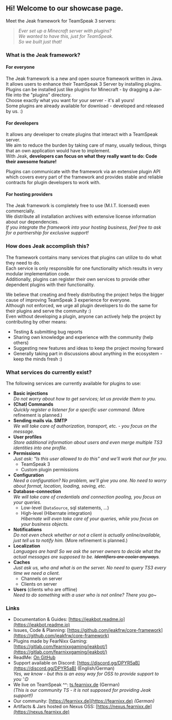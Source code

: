 ## Hi! Welcome to our showcase page.
Meet the Jeak framework for TeamSpeak 3 servers:  

> _Ever set up a Minecraft server with plugins?  
  We wanted to have this, just for TeamSpeak.  
  So we built just that!_ 

### What is the Jeak framework?
#### For everyone
The Jeak framework is a new and open source framework written in Java.  
It allows users to enhance their TeamSpeak 3 Server by installing plugins.  
Plugins can be installed just like plugins for Minecraft - by dragging a Jar-file into the "plugins" directory.  
Choose exactly what you want for your server - it's all yours!  
Some plugins are already available for download - developed and released by us. :)

#### For developers
It allows any developer to create plugins that interact with a TeamSpeak server.  
We aim to reduce the burden by taking care of many, usually tedious, things that an own application would have to implement.  
With Jeak, __developers can focus on what they really want to do: Code their awesome feature!__  
  
Plugins can communicate with the framework via an extensive plugin API which covers every part of the framework and provides stable and reliable contracts for plugin developers to work with.  
  
#### For hosting providers
The Jeak framework is completely free to use (M.I.T. licensed) even commercially.  
We distribute all installation archives with extensive license information about our dependencies.  
_If you integrate the framework into your hosting business, feel free to ask for a partnership for exclusive support!_
  
### How does Jeak accomplish this?
The framework contains many services that plugins can utilize to do what they need to do.  
Each service is only responsible for one functionality which results in very modular implementation code.  
Additionally, plugins can register their own services to provide other dependent plugins with their functionality.  
  
We believe that creating and freely distributing the project helps the bigger cause of improving TeamSpeak 3 experience for everyone.  
Although not enforced, we urge all plugin developers to do the same for their plugins and serve the community :)  
Even without developing a plugin, anyone can actively help the project by contributing by other means:
* Testing & submitting bug reports
* Sharing own knowledge and experience with the community (help others)
* Suggesting new features and ideas to keep the project moving forward
* Generally taking part in discussions about anything in the ecosystem - keep the minds fresh :)
  
### What services do currently exist?
The following services are currently available for plugins to use:
* __Basic injections__  
  _Do not worry about how to get services; let us provide them to you._  
* __(Chat) Commands__  
  _Quickly register a listener for a specific user command._
  (More refinement is planned.)
* __Sending mails via. SMTP__  
  _We will take care of authorization, transport, etc. - you focus on the message._
* __User profiles__  
  _Store additional information about users and even merge multiple TS3 identities into one profile._
* __Permissions__  
  _Just ask: "Is this user allowed to do this" and we'll work that our for you._
  * TeamSpeak 3
  * Custom plugin permissions
* __Configuration__  
  _Need a configuration? No problem, we'll give you one. No need to worry about format, location, loading, saving, etc._
* __Database-connection__  
  _We will take care of credentials and connection pooling, you focus on your queries._
  * Low-level (``DataSource``, sql statements, ...)
  * High-level (Hibernate integration)  
    _Hibernate will even take care of your queries, while you focus on your business objects._
* __Notifications__  
  _Do not even check whether or not a client is actually online/available, just tell us to notify him._ (More refinement is planned.)
* __Localization__  
  _Languages are hard! So we ask the server owners to decide what the actual messages are supposed to be. ~~Identifiers are cooler anyways~~._
* __Caches__  
  _Just ask us, who and what is on the server. No need to query TS3 every time we need a client._
  * Channels on server
  * Clients on server
* __Users__ (clients who are offline)  
  _Need to do something with a user who is not online? There you go~_

### Links
* Documentation & Guides: [https://jeakbot.readme.io](https://jeakbot.readme.io)  
* Issues, Code & Planning: [https://github.com/jeakfrw/core-framework](https://github.com/jeakfrw/core-framework)  
* Plugins made by FearNixx Gaming: [https://gitlab.com/fearnixxgaming/jeakbot/](https://gitlab.com/fearnixxgaming/jeakbot/)
* ReadMe: [On GitHub](https://github.com/jeakfrw/core-framework/blob/bleeding-1.X.X/README.md)
* Support available on Discord: [https://discord.gg/DPYR5aB](https://discord.gg/DPYR5aB) (English/German)  
  _Yes, we know - but this is an easy way for OSS to provide support to you ':D_
* We live on TeamSpeak ^^: [ts.fearnixx.de](ts3server://ts.fearnixx.de) (German)  
  _(This is our community TS - it is not supposed for providing Jeak support!)_
* Our community: [https://fearnixx.de](https://fearnixx.de)
  _(German)_  
* Artifacts & Jars hosted on Nexus OSS: [https://nexus.fearnixx.de](https://nexus.fearnixx.de)